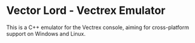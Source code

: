 # Vector Lord - Vectrex Emulator
This is a C++ emulator for the Vectrex console, aiming for cross-platform support on Windows and Linux.